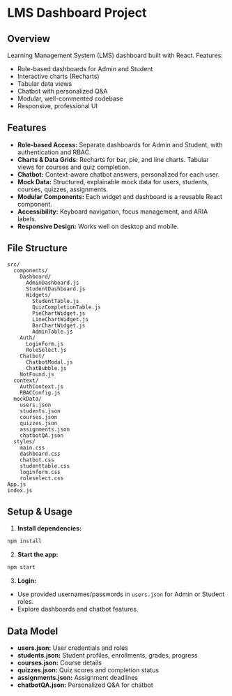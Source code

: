 # LMS Dashboard Project


## Overview
Learning Management System (LMS) dashboard built with React. Features:
- Role-based dashboards for Admin and Student
- Interactive charts (Recharts)
- Tabular data views
- Chatbot with personalized Q&A
- Modular, well-commented codebase
- Responsive, professional UI


## Features
- **Role-based Access:** Separate dashboards for Admin and Student, with authentication and RBAC.
- **Charts & Data Grids:** Recharts for bar, pie, and line charts. Tabular views for courses and quiz completion.
- **Chatbot:** Context-aware chatbot answers, personalized for each user.
- **Mock Data:** Structured, explainable mock data for users, students, courses, quizzes, assignments.
- **Modular Components:** Each widget and dashboard is a reusable React component.
- **Accessibility:** Keyboard navigation, focus management, and ARIA labels.
- **Responsive Design:** Works well on desktop and mobile.


## File Structure
```
src/
  components/
    Dashboard/
      AdminDashboard.js
      StudentDashboard.js
      Widgets/
        StudentTable.js
        QuizCompletionTable.js
        PieChartWidget.js
        LineChartWidget.js
        BarChartWidget.js
        AdminTable.js
    Auth/
      LoginForm.js
      RoleSelect.js
    Chatbot/
      ChatbotModal.js
      ChatBubble.js
    NotFound.js
  context/
    AuthContext.js
    RBACConfig.js
  mockData/
    users.json
    students.json
    courses.json
    quizzes.json
    assignments.json
    chatbotQA.json
  styles/
    main.css
    dashboard.css
    chatbot.css
    studenttable.css
    loginform.css
    roleselect.css
App.js
index.js
```


## Setup & Usage
1. **Install dependencies:**
  ```bash
  npm install
  ```
2. **Start the app:**
  ```bash
  npm start
  ```
3. **Login:**
  - Use provided usernames/passwords in `users.json` for Admin or Student roles.
  - Explore dashboards and chatbot features.


## Data Model
- **users.json:** User credentials and roles
- **students.json:** Student profiles, enrollments, grades, progress
- **courses.json:** Course details
- **quizzes.json:** Quiz scores and completion status
- **assignments.json:** Assignment deadlines
- **chatbotQA.json:** Personalized Q&A for chatbot


